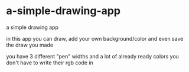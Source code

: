# a-simple-drawing-app
a simple drawing app


in this app you can draw, add your own background/color and even save the draw you made

you have 3 different "pen" widths and a lot of already ready colors you don't have to write their rgb code in
